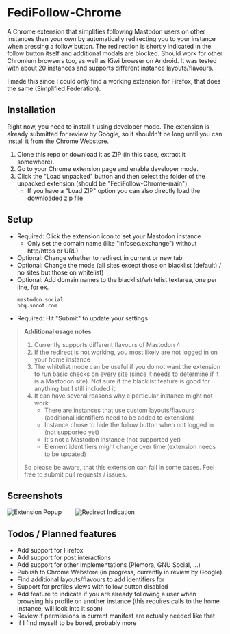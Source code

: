 # FediFollow-Chrome
A Chrome extension that simplifies following Mastodon users on other instances than your own by automatically redirecting you to your instance when pressing a follow button. The redirection is shortly indicated in the follow button itself and additional modals are blocked. Should work for other Chromium browsers too, as well as Kiwi browser on Android. It was tested with about 20 instances and supports different instance layouts/flavours.

I made this since I could only find a working extension for Firefox, that does the same (Simplified Federation).

## Installation
Right now, you need to install it using developer mode. The extension is already submitted for review by Google, so it shouldn't be long until you can install it from the Chrome Webstore.
1. Clone this repo or download it as ZIP (in this case, extract it somewhere).
2. Go to your Chrome extension page and enable developer mode.
3. Click the "Load unpacked" button and then select the folder of the unpacked extension (should be "FediFollow-Chrome-main").
    + If you have a "Load ZIP" option you can also directly load the downloaded zip file

## Setup
- Required: Click the extension icon to set your Mastodon instance
  - Only set the domain name (like "infosec.exchange") without http/https or URL)
- Optional: Change whether to redirect in current or new tab
- Optional: Change the mode (all sites except those on blacklist (default) / no sites but those on whitelist)
- Optional: Add domain names to the blacklist/whitelist textarea, one per line, for ex.
  ```
  mastodon.social
  bbq.snoot.com
  ```
- Required: Hit "Submit" to update your settings

> **Additional usage notes**
> 1. Currently supports different flavours of Mastodon 4
> 2. If the redirect is not working, you most likely are not logged in on your home instance
> 3. The whitelist mode can be useful if you do not want the extension to run basic checks on every site (since it needs to determine if it is a Mastodon site). Not sure if the blacklist feature is good for anything but I still included it.
> 4. It can have several reasons why a particular instance might not work:
>     - There are instances that use custom layouts/flavours (additional identifiers need to be added to extension)
>     - Instance chose to hide the follow button when not logged in (not supported yet)
>     - It's not a Mastodon instance (not supported yet)
>     - Element identifiers might change over time (extension needs to be updated)
>
> So please be aware, that this extension can fail in some cases. Feel free to submit pull requests / issues.

## Screenshots
![Extension Popup](https://github.com/lartsch/FediFollow-Chrome/blob/main/img/screenshot1.PNG?raw=true)&nbsp;&nbsp;&nbsp;&nbsp;&nbsp;&nbsp;&nbsp;
![Redirect Indication](https://github.com/lartsch/FediFollow-Chrome/blob/main/img/screenshot2.PNG?raw=true)

## Todos / Planned features 
- Add support for Firefox
- Add support for post interactions
- Add support for other implementations (Plemora, GNU Social, ...)
- Publish to Chrome Webstore (in progress, currently in review by Google)
- Find additional layouts/flavours to add identifiers for
- Support for profiles views with follow button disabled
- Add feature to indicate if you are already following a user when browsing his profile on another instance (this requires calls to the home instance, will look into it soon)
- Review if permissions in current manifest are actually needed like that
- If I find myself to be bored, probably more
